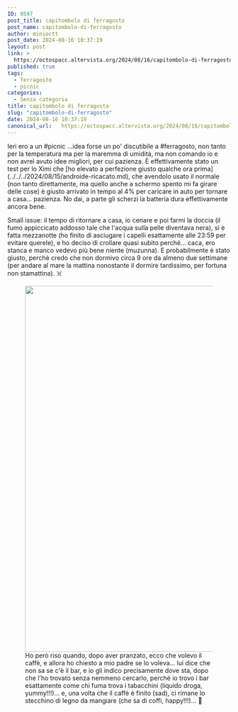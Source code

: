 ```yaml
---
ID: 8597
post_title: capitombolo di ferragosto
post_name: capitombolo-di-ferragosto
author: minioctt
post_date: 2024-08-16 10:37:19
layout: post
link: >
  https://octospacc.altervista.org/2024/08/16/capitombolo-di-ferragosto/
published: true
tags:
  - ferragosto
  - picnic
categories:
  - Senza categoria
title: capitombolo di ferragosto
slug: "capitombolo-di-ferragosto"
date: 2024-08-16 10:37:19
canonical_url:   https://octospacc.altervista.org/2024/08/16/capitombolo-di-ferragosto/
---
```

<!-- wp:paragraph -->
<p markdown="1">Ieri ero a un #picnic ...idea forse un po' discutibile a #ferragosto, non tanto per la temperatura ma per la maremma di umidità, ma non comando io e non avrei avuto idee migliori, per cui pazienza. È effettivamente stato un test per lo Ximi che [ho elevato a perfezione giusto qualche ora prima](../../../2024/08/15/androide-ricacato.md), che avendolo usato il normale (non tanto direttamente, ma quello anche a schermo spento mi fa girare delle cose) è giusto arrivato in tempo al 4% per caricare in auto per tornare a casa... pazienza. No dai, a parte gli scherzi la batteria dura effettivamente ancora bene.</p>
<!-- /wp:paragraph -->

<!-- wp:paragraph -->
<p markdown="1">Small issue: il tempo di ritornare a casa, io cenare e poi farmi la doccia (il fumo appiccicato addosso tale che l'acqua sulla pelle diventava nera), si è fatta mezzanotte (ho finito di asciugare i capelli esattamente alle 23:59 per evitare querele), e ho deciso di crollare quasi subito perché... caca, ero stanca e manco vedevo più bene niente (muzunna). E probabilmente è stato giusto, perchè credo che non dormivo circa 9 ore da almeno due settimane (per andare al mare la mattina nonostante il dormire tardissimo, per fortuna non stamattina). ☠️</p>
<!-- /wp:paragraph -->

<!-- wp:paragraph -->
<p markdown="1"></p>
<!-- /wp:paragraph -->

<!-- wp:image {"id":8598,"width":"826px","height":"auto","sizeSlug":"large","linkDestination":"none"} -->
<figure class="wp-block-image size-large is-resized"><img src="https://octospacc.github.io/microblog-mirror/assets/uploads/2024/08/wp-1723794708756861320350195497879-960x960.jpg" alt="" class="wp-image-8598" style="width:826px;height:auto"/><figcaption class="wp-element-caption">Ho però riso quando, dopo aver pranzato, ecco che volevo il caffè, e allora ho chiesto a mio padre se lo voleva... lui dice che non sa se c'è il bar, e io gli indico precisamente dove sta, dopo che l'ho trovato senza nemmeno cercarlo, perché io trovo i bar esattamente come chi fuma trova i tabacchini (liquido droga, yummy!!!)... e, una volta che il caffè è finito (sad), ci rimane lo stecchino di legno da mangiare (che sa di coffi, happy!!!)... 🥰</figcaption></figure>
<!-- /wp:image -->